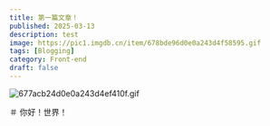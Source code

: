 ```yaml
---
title: 第一篇文章！
published: 2025-03-13
description: test
image: https://pic1.imgdb.cn/item/678bde96d0e0a243d4f58595.gif
tags: [Blogging]
category: Front-end
draft: false
---
```


![677acb24d0e0a243d4ef410f.gif](https://pic1.imgdb.cn/item/677acb24d0e0a243d4ef410f.gif)

＃ 你好！世界！
